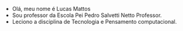 -  Olá, meu nome é Lucas Mattos
-  Sou professor da Escola Pei Pedro Salvetti Netto Professor. 
-  Leciono a disciplina de Tecnologia e Pensamento computacional. 

<!---
lucascoach/lucascoach is a ✨ special ✨ repository because its `README.md` (this file) appears on your GitHub profile.
You can click the Preview link to take a look at your changes.
--->
